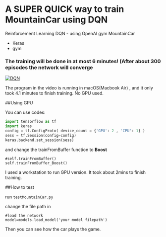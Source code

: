 # A SUPER QUICK way to train MountainCar using DQN

Reinforcement Learning DQN - using OpenAI gym MountainCar

- Keras
- gym

### The training will be done in at most 6 minutes! (After about 300 episodes the network will converge



[![DQN](http://img.youtube.com/vi/4kTxLr2NjYY/0.jpg)](http://www.youtube.com/watch?v=4kTxLr2NjYY "DQN")



The program in the video is running in macOS(Macbook Air) , and it only took 4.1 minutes to finish training. No GPU used.  

##Using GPU

You can use codes:

````python
import tensorflow as tf
import keras
config = tf.ConfigProto( device_count = {'GPU': 2 , 'CPU': 1} ) 
sess = tf.Session(config=config) 
keras.backend.set_session(sess)
````

and change the trainFromBuffer function to **Boost**

````
#self.trainFromBuffer()
self.trainFromBuffer_Boost()
````

I used a workstation to run GPU version. It took about 2mins to finish training.

##How to test

run `testMountainCar.py`

change the file path in 

````
#load the network
model=models.load_model('your model filepath')
````

Then you can see how the car plays the game.













